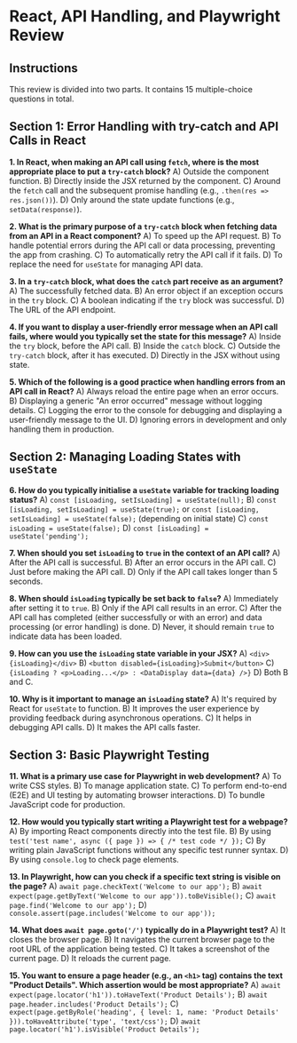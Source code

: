 # React, API Handling, and Playwright Review

## Instructions

This review is divided into two parts. It contains 15 multiple-choice questions in total.

## Section 1: Error Handling with try-catch and API Calls in React

**1. In React, when making an API call using `fetch`, where is the most appropriate place to put a `try-catch` block?**
    A) Outside the component function.
    B) Directly inside the JSX returned by the component.
    C) Around the `fetch` call and the subsequent promise handling (e.g., `.then(res => res.json())`).
    D) Only around the state update functions (e.g., `setData(response)`).

**2. What is the primary purpose of a `try-catch` block when fetching data from an API in a React component?**
    A) To speed up the API request.
    B) To handle potential errors during the API call or data processing, preventing the app from crashing.
    C) To automatically retry the API call if it fails.
    D) To replace the need for `useState` for managing API data.

**3. In a `try-catch` block, what does the `catch` part receive as an argument?**
    A) The successfully fetched data.
    B) An error object if an exception occurs in the `try` block.
    C) A boolean indicating if the `try` block was successful.
    D) The URL of the API endpoint.

**4. If you want to display a user-friendly error message when an API call fails, where would you typically set the state for this message?**
    A) Inside the `try` block, before the API call.
    B) Inside the `catch` block.
    C) Outside the `try-catch` block, after it has executed.
    D) Directly in the JSX without using state.

**5. Which of the following is a good practice when handling errors from an API call in React?**
    A) Always reload the entire page when an error occurs.
    B) Displaying a generic "An error occurred" message without logging details.
    C) Logging the error to the console for debugging and displaying a user-friendly message to the UI.
    D) Ignoring errors in development and only handling them in production.

## Section 2: Managing Loading States with `useState`

**6. How do you typically initialise a `useState` variable for tracking loading status?**
    A) `const [isLoading, setIsLoading] = useState(null);`
    B) `const [isLoading, setIsLoading] = useState(true);` or `const [isLoading, setIsLoading] = useState(false);` (depending on initial state)
    C) `const isLoading = useState(false);`
    D) `const [isLoading] = useState('pending');`

**7. When should you set `isLoading` to `true` in the context of an API call?**
    A) After the API call is successful.
    B) After an error occurs in the API call.
    C) Just before making the API call.
    D) Only if the API call takes longer than 5 seconds.

**8. When should `isLoading` typically be set back to `false`?**
    A) Immediately after setting it to `true`.
    B) Only if the API call results in an error.
    C) After the API call has completed (either successfully or with an error) and data processing (or error handling) is done.
    D) Never, it should remain `true` to indicate data has been loaded.

**9. How can you use the `isLoading` state variable in your JSX?**
    A) `<div>{isLoading}</div>`
    B) `<button disabled={isLoading}>Submit</button>`
    C) ` {isLoading ? <p>Loading...</p> : <DataDisplay data={data} />} `
    D) Both B and C.

**10. Why is it important to manage an `isLoading` state?**
    A) It's required by React for `useState` to function.
    B) It improves the user experience by providing feedback during asynchronous operations.
    C) It helps in debugging API calls.
    D) It makes the API calls faster.

## Section 3: Basic Playwright Testing

**11. What is a primary use case for Playwright in web development?**
    A) To write CSS styles.
    B) To manage application state.
    C) To perform end-to-end (E2E) and UI testing by automating browser interactions.
    D) To bundle JavaScript code for production.

**12. How would you typically start writing a Playwright test for a webpage?**
    A) By importing React components directly into the test file.
    B) By using `test('test name', async ({ page }) => { /* test code */ });`
    C) By writing plain JavaScript functions without any specific test runner syntax.
    D) By using `console.log` to check page elements.

**13. In Playwright, how can you check if a specific text string is visible on the page?**
    A) `await page.checkText('Welcome to our app');`
    B) `await expect(page.getByText('Welcome to our app')).toBeVisible();`
    C) `await page.find('Welcome to our app');`
    D) `console.assert(page.includes('Welcome to our app'));`

**14. What does `await page.goto('/')` typically do in a Playwright test?**
    A) It closes the browser page.
    B) It navigates the current browser page to the root URL of the application being tested.
    C) It takes a screenshot of the current page.
    D) It reloads the current page.

**15. You want to ensure a page header (e.g., an `<h1>` tag) contains the text "Product Details". Which assertion would be most appropriate?**
    A) `await expect(page.locator('h1')).toHaveText('Product Details');`
    B) `await page.header.includes('Product Details');`
    C) `expect(page.getByRole('heading', { level: 1, name: 'Product Details' })).toHaveAttribute('type', 'text/css');`
    D) `await page.locator('h1').isVisible('Product Details');`
